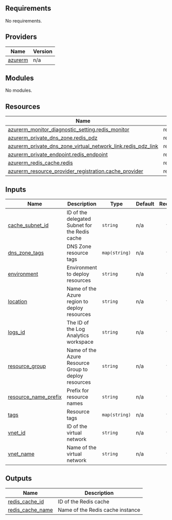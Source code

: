 <!-- BEGIN_TF_DOCS -->
## Requirements

No requirements.

## Providers

| Name | Version |
|------|---------|
| <a name="provider_azurerm"></a> [azurerm](#provider\_azurerm) | n/a |

## Modules

No modules.

## Resources

| Name | Type |
|------|------|
| [azurerm_monitor_diagnostic_setting.redis_monitor](https://registry.terraform.io/providers/hashicorp/azurerm/latest/docs/resources/monitor_diagnostic_setting) | resource |
| [azurerm_private_dns_zone.redis_pdz](https://registry.terraform.io/providers/hashicorp/azurerm/latest/docs/resources/private_dns_zone) | resource |
| [azurerm_private_dns_zone_virtual_network_link.redis_pdz_link](https://registry.terraform.io/providers/hashicorp/azurerm/latest/docs/resources/private_dns_zone_virtual_network_link) | resource |
| [azurerm_private_endpoint.redis_endpoint](https://registry.terraform.io/providers/hashicorp/azurerm/latest/docs/resources/private_endpoint) | resource |
| [azurerm_redis_cache.redis](https://registry.terraform.io/providers/hashicorp/azurerm/latest/docs/resources/redis_cache) | resource |
| [azurerm_resource_provider_registration.cache_provider](https://registry.terraform.io/providers/hashicorp/azurerm/latest/docs/resources/resource_provider_registration) | resource |

## Inputs

| Name | Description | Type | Default | Required |
|------|-------------|------|---------|:--------:|
| <a name="input_cache_subnet_id"></a> [cache\_subnet\_id](#input\_cache\_subnet\_id) | ID of the delegated Subnet for the Redis cache | `string` | n/a | yes |
| <a name="input_dns_zone_tags"></a> [dns\_zone\_tags](#input\_dns\_zone\_tags) | DNS Zone resource tags | `map(string)` | n/a | yes |
| <a name="input_environment"></a> [environment](#input\_environment) | Environment to deploy resources | `string` | n/a | yes |
| <a name="input_location"></a> [location](#input\_location) | Name of the Azure region to deploy resources | `string` | n/a | yes |
| <a name="input_logs_id"></a> [logs\_id](#input\_logs\_id) | The ID of the Log Analytics workspace | `string` | n/a | yes |
| <a name="input_resource_group"></a> [resource\_group](#input\_resource\_group) | Name of the Azure Resource Group to deploy resources | `string` | n/a | yes |
| <a name="input_resource_name_prefix"></a> [resource\_name\_prefix](#input\_resource\_name\_prefix) | Prefix for resource names | `string` | n/a | yes |
| <a name="input_tags"></a> [tags](#input\_tags) | Resource tags | `map(string)` | n/a | yes |
| <a name="input_vnet_id"></a> [vnet\_id](#input\_vnet\_id) | ID of the virtual network | `string` | n/a | yes |
| <a name="input_vnet_name"></a> [vnet\_name](#input\_vnet\_name) | Name of the virtual network | `string` | n/a | yes |

## Outputs

| Name | Description |
|------|-------------|
| <a name="output_redis_cache_id"></a> [redis\_cache\_id](#output\_redis\_cache\_id) | ID of the Redis cache |
| <a name="output_redis_cache_name"></a> [redis\_cache\_name](#output\_redis\_cache\_name) | Name of the Redis cache instance |
<!-- END_TF_DOCS -->
